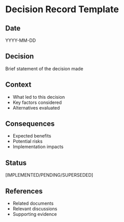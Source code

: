 # Decision Record Template

## Date
YYYY-MM-DD

## Decision
Brief statement of the decision made

## Context
- What led to this decision
- Key factors considered
- Alternatives evaluated

## Consequences
- Expected benefits
- Potential risks
- Implementation impacts

## Status
[IMPLEMENTED/PENDING/SUPERSEDED]

## References
- Related documents
- Relevant discussions
- Supporting evidence
